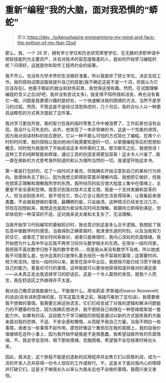# 重新“编程”我的大脑，面对我恐惧的“蟒蛇”

> 原文:[https://dev . to/kerushag/re-programming-my-mind-and-face-the-python-of-my-fear-12od](https://dev.to/kerushag/re-programming-my-mind-and-facing-the-python-of-my-fears-12od)

那么，我，一个 26 岁，拥有学士学位和历史研究荣誉学位，在无数的求职申请中把软技能列为主要资产，并且对技术的容忍度极差的人，是如何开始学习编程的呢？问得好。这就是你和软件工程师约会的结果。

我不开心，也没有为学术界的生活做好准备，所以我放弃了硕士学位，决定去找工作。我的搭档试图说服我提升自己的技能(我不确定这是不是一个词，但我认为它应该存在)。他基于眼前的就业和财务前景，我觉得这很有趣。然而，在试图理解编程的含义之后(好吧，我并没有尝试太多)，我变得不知所措和沮丧，再也没有看它一眼。问题是我更感兴趣的是好处，一个快速解决我的困境的方法，当然不是学习的过程。然而，不管这是不是经过深思熟虑的，几个月后，我的合伙人以一种更具战略性的方式再次提起了这件事。

我对学习更加开放，我的智力在我的临时零售工作中被浪费了，工作前景也没有出现。我没什么可失去的。此外，他发现了一本非常棒的书，这是一个完美的诱饵，因为我对阅读材料的反应更好。它以一种不那么可怕的方式简化了编程。在两个小时的时间里，我的搭档让我向他询问我需要知道的一切，以掌握编程背后的思想和概念，同时他为我提供了开始阅读这本书所需的工具。那次聊天之后，我很惊讶！这种工艺的纯粹智能和辉煌，通过工具的创造变得更加容易！这太令人兴奋了…我一直在用新的方式思考我所知道的和认为理所当然的一切。我渴望开始这本书。

第一章是打包好的，花了一段时间才看完，但我确实开始注意到自己的某些行为倾向。我很快失去了耐心，因为我想立即得到答案并理解内容。我想把它做好，但我也想真正理解和理解我所学的东西。我所经历的反应很大程度上集中在情绪上，主要是不安全感和恐惧。我意识到我对技术又爱又恨。我是一个支持发展和变革的人，但当谈到技术时，我不信任它，担心它会让我的生活变得简单，让我看起来很愚蠢，不会做我想做的事情，最糟糕的是，只会崩溃。这种情况已经发生过几次，但现在回想起来，我想这也是因为我没有花时间去理解。我期待立即得到满足，但却体验到一种深深的不适，这对我来说太难和太复杂了，无法理解。

当我开始学习代码编写的基础知识时，我也意识到这是多么合乎逻辑。我想起了我在高中做数学时的感受。当我得到正确答案时，我津津乐道的时刻，以及当我努力抓住它，或者花了很长时间来做对，或者只是做错时，我内心深处的负面情绪。我开始想为什么高中毕业后我不再学习任何与数学相关的东西。在很长一段时间里，我把我不喜欢数学归咎于我的数学老师……但是我从来没有数学不及格，所以她或我不可能那么差。也许这真的只是挣扎着去经历一些不容易的事情；这需要时间、努力和坚持。很长一段时间以来，甚至在高中毕业后，我想我可能已经习惯于降低自己的能力，更喜欢可行的事情，这样我就可以更快地获得知道并做对的满足感——从未真正走出我选择学习的舒适区。这是一个令人震惊的发现，就我个人而言，我在舒适区之外做得并不太差。

我对自己撒谎说我能做什么，不能做什么。用埃莉诺·罗斯福(Eleanor Roosevelt)的话说(具有讽刺意味的是，在写这篇文章之前，我碰巧看到了这句话)，我需要做我不想做的事情。我需要忘掉这些谎言，它们已经变成了对我的逻辑和解决问题能力的不健康的信念，因为我确实想进步，我不想把自己局限在一种思维框架或一套能力中。如果有的话，这段致力于学习编程的旅程是通过以新的方式锻炼我的大脑来面对我的恐惧、不适、不安全感和懒惰，从而赋予我自己力量。当我不明白一些事情，或者当一些事情不起作用，感觉好像这个重担压在我的肩膀上，我的自我价值被绑在这件小事上，因为我开始怀疑我是不是很愚蠢，我希望战胜所有的负面情绪。不。我会学会坚持，咽下那些情绪，克服困难，希望我不会在结束时掉光头发。

因此，我决定，这个旅程不能是创造新的应用程序并出售它们以获取利润，成为一流的开发人员并获得一份令人惊叹的工作或转行。不，这是关于面对我内心的障碍并打破它们。这是关于做我长久以来认为我永远也不会做的事情。我既兴奋又害怕。